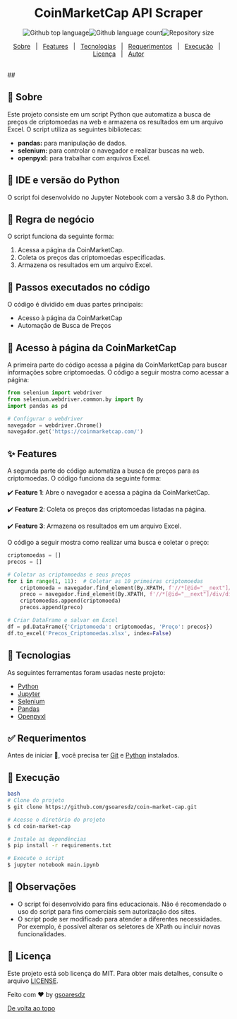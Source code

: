 <h1 align="center">CoinMarketCap API Scraper</h1><p align="center"><img alt="Github top language" src="https://img.shields.io/github/languages/top/gsoaresdz/coin-market-cap?color=56BEB8"><img alt="Github language count" src="https://img.shields.io/github/languages/count/gsoaresdz/coin-market-cap?color=56BEB8"><img alt="Repository size" src="https://img.shields.io/github/repo-size/gsoaresdz/coin-market-cap?color=56BEB8">
  <!--<img alt="License" src="https://img.shields.io/github/license/gsoaresdz/coin-market-cap?color=56BEB8">-->
</p><p align="center"><a href="#dart-sobre">Sobre</a> &#xa0; | &#xa0;
  <a href="#sparkles-features">Features</a> &#xa0; | &#xa0;
  <a href="#rocket-tecnologias">Tecnologias</a> &#xa0; | &#xa0;
  <a href="#white_check_mark-requerimentos">Requerimentos</a> &#xa0; | &#xa0;
  <a href="#checkered_flag-execução">Execução</a> &#xa0; | &#xa0;
  <a href="#memo-licença">Licença</a> &#xa0; | &#xa0;
  <a href="https://github.com/gsoaresdz" target="_blank">Autor</a></p><br>## 
  
## **:dart: Sobre**

Este projeto consiste em um script Python que automatiza a busca de preços de criptomoedas na web e armazena os resultados em um arquivo Excel. O script utiliza as seguintes bibliotecas:

- **pandas:** para manipulação de dados.
- **selenium:** para controlar o navegador e realizar buscas na web.
- **openpyxl:** para trabalhar com arquivos Excel.

## **:memo: IDE e versão do Python**

O script foi desenvolvido no Jupyter Notebook com a versão 3.8 do Python.

## **:memo: Regra de negócio**

O script funciona da seguinte forma:

1. Acessa a página da CoinMarketCap.
2. Coleta os preços das criptomoedas especificadas.
3. Armazena os resultados em um arquivo Excel.

## **:memo: Passos executados no código**

O código é dividido em duas partes principais:

- Acesso à página da CoinMarketCap
- Automação de Busca de Preços

## **:memo: Acesso à página da CoinMarketCap**

A primeira parte do código acessa a página da CoinMarketCap para buscar informações sobre criptomoedas. O código a seguir mostra como acessar a página:

```python
from selenium import webdriver
from selenium.webdriver.common.by import By
import pandas as pd

# Configurar o webdriver
navegador = webdriver.Chrome()
navegador.get('https://coinmarketcap.com/')
```

## **:sparkles: Features**

A segunda parte do código automatiza a busca de preços para as criptomoedas. O código funciona da seguinte forma:

:heavy_check_mark: **Feature 1**: Abre o navegador e acessa a página da CoinMarketCap.

:heavy_check_mark: **Feature 2**: Coleta os preços das criptomoedas listadas na página.

:heavy_check_mark: **Feature 3**: Armazena os resultados em um arquivo Excel.

O código a seguir mostra como realizar uma busca e coletar o preço:

```python
criptomoedas = []
precos = []

# Coletar as criptomoedas e seus preços
for i in range(1, 11):  # Coletar as 10 primeiras criptomoedas
    criptomoeda = navegador.find_element(By.XPATH, f'//*[@id="__next"]/div/div[1]/div[2]/div/div[1]/div/table/tbody/tr[{i}]/td[3]/div/a/div/div/p').text
    preco = navegador.find_element(By.XPATH, f'//*[@id="__next"]/div/div[1]/div[2]/div/div[1]/div/table/tbody/tr[{i}]/td[4]/div/a/span').text
    criptomoedas.append(criptomoeda)
    precos.append(preco)

# Criar DataFrame e salvar em Excel
df = pd.DataFrame({'Criptomoeda': criptomoedas, 'Preço': precos})
df.to_excel('Precos_Criptomoedas.xlsx', index=False)
```

## **:rocket: Tecnologias**

As seguintes ferramentas foram usadas neste projeto:

- [Python](https://www.python.org/)
- [Jupyter](https://jupyter.org/)
- [Selenium](https://www.selenium.dev/)
- [Pandas](https://pandas.pydata.org/)
- [Openpyxl](https://openpyxl.readthedocs.io/)

## **:white_check_mark: Requerimentos**

Antes de iniciar :checkered_flag:, você precisa ter [Git](https://git-scm.com/) e [Python](https://www.python.org/) instalados.

## **:checkered_flag: Execução**

```bash
bash
# Clone do projeto
$ git clone https://github.com/gsoaresdz/coin-market-cap.git

# Acesse o diretório do projeto
$ cd coin-market-cap

# Instale as dependências
$ pip install -r requirements.txt

# Execute o script
$ jupyter notebook main.ipynb
```

## **:memo: Observações**

- O script foi desenvolvido para fins educacionais. Não é recomendado o uso do script para fins comerciais sem autorização dos sites.
- O script pode ser modificado para atender a diferentes necessidades. Por exemplo, é possível alterar os seletores de XPath ou incluir novas funcionalidades.

## **:memo: Licença**

Este projeto está sob licença do MIT. Para obter mais detalhes, consulte o arquivo [LICENSE](https://chatgpt.com/c/LICENSE).

Feito com :heart: by <a href="https://github.com/gsoaresdz" target="_blank">gsoaresdz</a>

<a href="#top">De volta ao topo</a>
